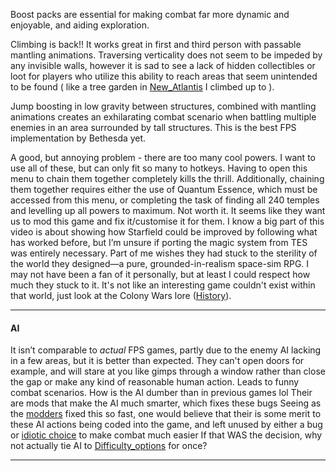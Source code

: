 Boost packs are essential for making combat far more dynamic and enjoyable, and aiding exploration.

Climbing is back!! It works great in first and third person with passable mantling animations. Traversing verticality does not seem to be impeded by any invisible walls, however it is sad to see a lack of hidden collectibles or loot for players who utilize this ability to reach areas that seem unintended to be found ( like a tree garden in [New_Atlantis](../Cities/New_Atlantis.md) I climbed up to ).

Jump boosting in low gravity between structures, combined with mantling animations creates an exhilarating combat scenario when battling multiple enemies in an area surrounded by tall structures. This is the best FPS implementation by Bethesda yet. 

A good, but annoying problem - there are too many cool powers. I want to use all of these, but can only fit so many to hotkeys. Having to open this menu to chain them together completely kills the thrill. Additionally, chaining them together requires either the use of Quantum Essence, which must be accessed from this menu, or completing the task of finding all 240 temples and levelling up all powers to maximum. Not worth it. It seems like they want us to mod this game and fix it/customise it for them.
	I know a big part of this video is about showing how Starfield could be improved by following what has worked before, but I’m unsure if porting the magic system from TES was entirely necessary. Part of me wishes they had stuck to the sterility of the world they designed—a pure, grounded-in-realism space-sim RPG. I may not have been a fan of it personally, but at least I could respect how much they stuck to it.
		It's not like an interesting game couldn't exist within that world, just look at the Colony Wars lore ([History](../Writing/History.md)).

---
#### AI
It isn’t comparable to *actual* FPS games, partly due to the enemy AI lacking in a few areas, but it is better than expected.
	They can't open doors for example, and will stare at you like gimps through a window rather than close the gap or make any kind of reasonable human action. Leads to funny combat scenarios. How is the AI dumber than in previous games lol
		Their are mods that make the AI much smarter, which fixes these bugs
			Seeing as the [modders](../Development/Reliance_on_Mods.md) fixed this so fast, one would believe that their is some merit to these AI actions being coded into the game, and left unused by either a bug or [idiotic choice](../Development/Poor_Planning.md) to make combat much easier
				If that WAS the decision, why not actually tie AI to [Difficulty_options](../New_Updates/Difficulty_options.md) for once?

---

